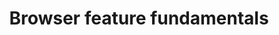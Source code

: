 ---
title: Browser feature fundamentals
description: Learn how browsers develop web platform features and usher them through the standards process.
hosts:
  - samdutton
  - rowan_m
primary_host:
  - rowan_m
event_date: 2022-08-11
event_time: 6AM PST
cal_link: "https://www.google.com/calendar/render?action=TEMPLATE&text=Browser+feature+fundamentals&details=Learn+how+browsers+develop+web+platform+features+and+usher+them+through+the+standards+process.&location=Twitter+Spaces&dates=20220811T130000Z%2F20220811T140000Z"
audio: tbd
tags: twitter-space
permalink: false
---